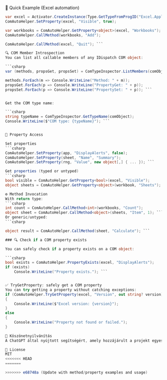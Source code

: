 🚀 Quick Example (Excel automation)

```csharp
var excel = Activator.CreateInstance(Type.GetTypeFromProgID("Excel.Application")!);
ComAutoHelper.SetProperty(excel, "Visible", true);

var workbooks = ComAutoHelper.GetProperty<object>(excel, "Workbooks");
ComAutoHelper.CallMethod(workbooks, "Add");

ComAutoHelper.CallMethod(excel, "Quit"); ```

🔍 COM Member Introspection
You can list all callable members of any IDispatch COM object:

```csharp
var (methods, propsGet, propsSet) = ComTypeInspector.ListMembers(comObject);

methods.ForEach(m => Console.WriteLine("Method: " + m));
propsGet.ForEach(p => Console.WriteLine("PropertyGet: " + p));
propsSet.ForEach(p => Console.WriteLine("PropertySet: " + p)); ```


Get the COM type name:

```csharp
string typeName = ComTypeInspector.GetTypeName(comObject);
Console.WriteLine($"COM type: {typeName}"); ```


🧰 Property Access

Set properties
```csharp
ComAutoHelper.SetProperty(app, "DisplayAlerts", false);
ComAutoHelper.SetProperty(sheet, "Name", "Summary");
ComAutoHelper.SetProperty(rng, "Value", new object[,] { ... }); ```

Get properties (typed or untyped)
```csharp
bool visible = ComAutoHelper.GetProperty<bool>(excel, "Visible");
object sheets = ComAutoHelper.GetProperty<object>(workbook, "Sheets"); ```

⚙️ Method Invocation
With return type:
```csharp
int count = ComAutoHelper.CallMethod<int>(workbooks, "Count");
object sheet = ComAutoHelper.CallMethod<object>(sheets, "Item", 1); ```
Or generic/untyped:
```csharp

object result = ComAutoHelper.CallMethod(sheet, "Calculate"); ```

### 🔍 Check if a COM property exists

You can safely check if a property exists on a COM object:

```csharp
bool exists = ComAutoHelper.PropertyExists(excel, "DisplayAlerts");
if (exists)
    Console.WriteLine("Property exists."); ```


✅ TryGetProperty: safely get a COM property
You can try getting a property without catching exceptions:
if (ComAutoHelper.TryGetProperty(excel, "Version", out string? version))
{
    Console.WriteLine($"Excel version: {version}");
}
else
{
    Console.WriteLine("Property not found or failed.");
}

🙏 Köszönetnyilvánítás
A ChatGPT által nyújtott segítségért, amely hozzájárult a projekt egyes részeinek megvalósításához.

📄 License
MIT
<<<<<<< HEAD
=======

>>>>>>> e68748a (Update with method/property examples and usage)
